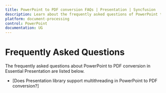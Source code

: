 ```yaml
---
title: PowerPoint to PDF conversion FAQs | Presentation | Syncfusion
description: Learn about the frequently asked questions of PowerPoint to PDF conversion in the .NET PowerPoint (Presentation) library.
platform: document-processing
control: PowerPoint
documentation: UG
---
```


# Frequently Asked Questions

The frequently asked questions about PowerPoint to PDF conversion in Essential Presentation are listed below.

* [Does Presentation library support multithreading in PowerPoint to PDF conversion?]